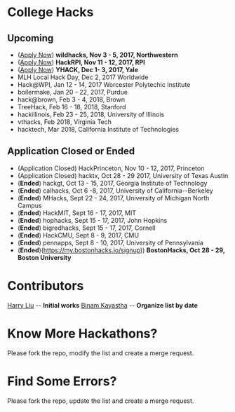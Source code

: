 # College Hacks

## Upcoming
- ([Apply Now](https://wildhacks.org/register)) **wildhacks, Nov 3 - 5, 2017, Northwestern**
- ([Apply Now](https://hackrpi.com)) **HackRPI, Nov 11 - 12, 2017, RPI**
- ([Apply Now](https://www.yhack.org/apply)) **YHACK, Dec 1- 3, 2017, Yale**
- MLH Local Hack Day, Dec 2, 2017 Worldwide
- Hack@WPI, Jan 12 - 14, 2017 Worcester Polytechic Institute
- boilermake, Jan 20 - 22, 2017, Purdue
- hack@brown, Feb 3 - 4, 2018, Brown
- TreeHack, Feb 16 - 18, 2018, Stanford
- hackillinois, Feb 23 - 25, 2018, University of Illinois
- vthacks, Feb 2018, Virginia Tech
- hacktech, Mar 2018, California Institute of Technologies

## Application Closed or Ended

- (Application Closed) HackPrinceton, Nov 10 - 12, 2017, Princeton
- (Application Closed) hacktx, Oct 28 - 29 2017, University of Texas Austin
- (**Ended**) hackgt, Oct 13 - 15, 2017, Georgia Institute of Technology
- (**Ended**) calhacks, Oct 6 -8, 2017, University of California--Berkeley
- (**Ended**) MHacks, Sept 22 - 24, 2017, University of Michigan North Campus
- (**Ended**) HackMIT, Sept 16 - 17, 2017, MIT
- (**Ended**) hophacks, Sept 15 - 17, 2017, John Hopkins
- (**Ended**) bigredhacks, Sept 15 - 17, 2017, Cornell
- (**Ended**) HackCMU, Sept 8 - 9, 2017, CMU
- (**Ended**) pennapps, Sept 8 - 10, 2017, University of Pennsylvania
- (**Ended**)(https://my.bostonhacks.io/signup)) **BostonHacks, Oct 28 - 29, Boston University**

Contributors
===
[Harry Liu](https://github.com/byliuyang) -- **Initial works**
[Binam Kayastha](https://github.com/binamkayastha) -- **Organize list by date**

Know More Hackathons?
===
Please fork the repo, modify the list and create a merge request.

Find Some Errors?
===
Please fork the repo, update the list and create a merge request.
